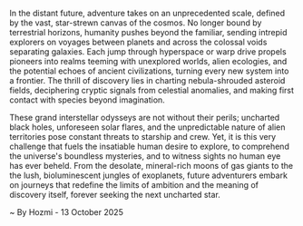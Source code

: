 
In the distant future, adventure takes on an unprecedented scale, defined by the vast, star-strewn canvas of the cosmos. No longer bound by terrestrial horizons, humanity pushes beyond the familiar, sending intrepid explorers on voyages between planets and across the colossal voids separating galaxies. Each jump through hyperspace or warp drive propels pioneers into realms teeming with unexplored worlds, alien ecologies, and the potential echoes of ancient civilizations, turning every new system into a frontier. The thrill of discovery lies in charting nebula-shrouded asteroid fields, deciphering cryptic signals from celestial anomalies, and making first contact with species beyond imagination.

These grand interstellar odysseys are not without their perils; uncharted black holes, unforeseen solar flares, and the unpredictable nature of alien territories pose constant threats to starship and crew. Yet, it is this very challenge that fuels the insatiable human desire to explore, to comprehend the universe's boundless mysteries, and to witness sights no human eye has ever beheld. From the desolate, mineral-rich moons of gas giants to the the lush, bioluminescent jungles of exoplanets, future adventurers embark on journeys that redefine the limits of ambition and the meaning of discovery itself, forever seeking the next uncharted star.

~ By Hozmi - 13 October 2025
